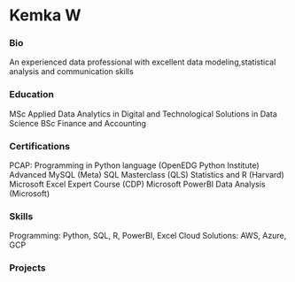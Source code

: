 # Kemka W

### Bio
An experienced data professional with excellent data modeling,statistical analysis and communication skills

### Education
MSc Applied Data Analytics in Digital and Technological Solutions in Data Science
BSc Finance and Accounting

### Certifications
PCAP: Programming in Python language (OpenEDG Python Institute)
Advanced MySQL (Meta)
SQL Masterclass (QLS)
Statistics and R (Harvard)
Microsoft Excel Expert Course (CDP)
Microsoft PowerBI Data Analysis (Microsoft) 

### Skills
Programming: Python, SQL, R, PowerBI, Excel
Cloud Solutions: AWS, Azure, GCP

### Projects
